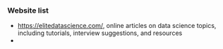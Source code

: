 ### Website list
  - https://elitedatascience.com/, online articles on data science topics, including tutorials, interview suggestions, and resources
  - 

